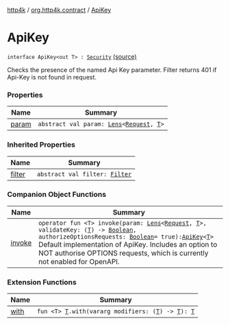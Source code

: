 [http4k](../../index.md) / [org.http4k.contract](../index.md) / [ApiKey](./index.md)

# ApiKey

`interface ApiKey<out T> : `[`Security`](../-security/index.md) [(source)](https://github.com/http4k/http4k/blob/master/http4k-contract/src/main/kotlin/org/http4k/contract/Security.kt#L29)

Checks the presence of the named Api Key parameter. Filter returns 401 if Api-Key is not found in request.

### Properties

| Name | Summary |
|---|---|
| [param](param.md) | `abstract val param: `[`Lens`](../../org.http4k.lens/-lens/index.md)`<`[`Request`](../../org.http4k.core/-request/index.md)`, `[`T`](index.md#T)`>` |

### Inherited Properties

| Name | Summary |
|---|---|
| [filter](../-security/filter.md) | `abstract val filter: `[`Filter`](../../org.http4k.core/-filter/index.md) |

### Companion Object Functions

| Name | Summary |
|---|---|
| [invoke](invoke.md) | `operator fun <T> invoke(param: `[`Lens`](../../org.http4k.lens/-lens/index.md)`<`[`Request`](../../org.http4k.core/-request/index.md)`, `[`T`](invoke.md#T)`>, validateKey: (`[`T`](invoke.md#T)`) -> `[`Boolean`](https://kotlinlang.org/api/latest/jvm/stdlib/kotlin/-boolean/index.html)`, authorizeOptionsRequests: `[`Boolean`](https://kotlinlang.org/api/latest/jvm/stdlib/kotlin/-boolean/index.html)` = true): `[`ApiKey`](./index.md)`<`[`T`](invoke.md#T)`>`<br>Default implementation of ApiKey. Includes an option to NOT authorise OPTIONS requests, which is currently not enabled for OpenAPI. |

### Extension Functions

| Name | Summary |
|---|---|
| [with](../../org.http4k.core/with.md) | `fun <T> `[`T`](../../org.http4k.core/with.md#T)`.with(vararg modifiers: (`[`T`](../../org.http4k.core/with.md#T)`) -> `[`T`](../../org.http4k.core/with.md#T)`): `[`T`](../../org.http4k.core/with.md#T) |
